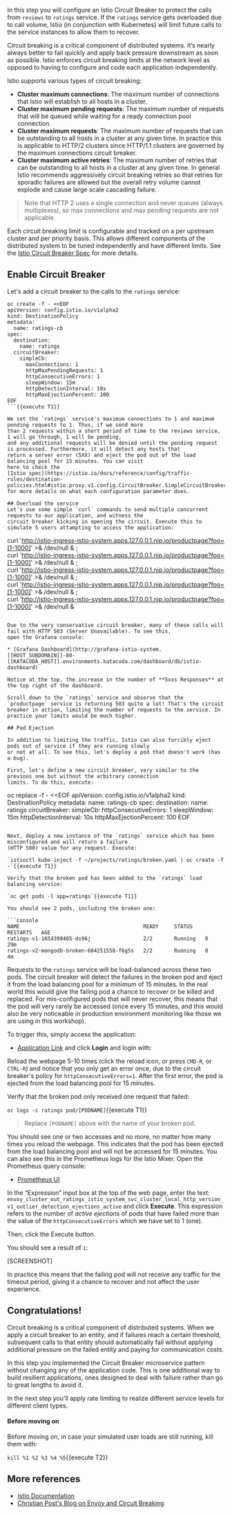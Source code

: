 In this step you will configure an Istio Circuit Breaker to protect the calls from `reviews` to `ratings` service.
If the `ratings` service gets overloaded due to call volume, Istio (in conjunction with Kubernetes) will limit
future calls to the service instances to allow them to recover.

Circuit breaking is a critical component of distributed systems.
It’s nearly always better to fail quickly and apply back pressure downstream
as soon as possible. Istio enforces circuit breaking limits at the network
level as opposed to having to configure and code each application independently.

Istio supports various types of circuit breaking:

* **Cluster maximum connections**: The maximum number of connections that Istio will establish to all hosts in a cluster.
* **Cluster maximum pending requests**: The maximum number of requests that will be queued while waiting for a
ready connection pool connection.
* **Cluster maximum requests**: The maximum number of requests that can be outstanding to all hosts in a
cluster at any given time. In practice this is applicable to HTTP/2 clusters since HTTP/1.1 clusters are
governed by the maximum connections circuit breaker.
* **Cluster maximum active retries**: The maximum number of retries that can be outstanding to all hosts
in a cluster at any given time. In general Istio recommends aggressively circuit breaking retries so that
retries for sporadic failures are allowed but the overall retry volume cannot explode and cause large
scale cascading failure.

> Note that HTTP 2 uses a single connection and never queues (always multiplexes), so max connections and
max pending requests are not applicable.

Each circuit breaking limit is configurable and tracked on a per upstream cluster and per priority basis.
This allows different components of the distributed system to be tuned independently and have different limits.
See the [Istio Circuit Breaker Spec](https://istio.io/docs/reference/config/traffic-rules/destination-policies.html#istio.proxy.v1.config.CircuitBreaker) for more details.

## Enable Circuit Breaker
Let's add a circuit breaker to the calls to the `ratings` service:

```
oc create -f - <<EOF
apiVersion: config.istio.io/v1alpha2
kind: DestinationPolicy
metadata:
  name: ratings-cb
spec:
  destination:
    name: ratings
  circuitBreaker:
    simpleCb:
      maxConnections: 1
      httpMaxPendingRequests: 1
      httpConsecutiveErrors: 1
      sleepWindow: 15m
      httpDetectionInterval: 10s
      httpMaxEjectionPercent: 100
EOF
```{{execute T1}}

We set the `ratings` service's maximum connections to 1 and maximum pending requests to 1. Thus, if we send more
than 2 requests within a short period of time to the reviews service, 1 will go through, 1 will be pending,
and any additional requests will be denied until the pending request is processed. Furthermore, it will detect any hosts that
return a server error (5XX) and eject the pod out of the load balancing pool for 15 minutes. You can visit
here to check the
[Istio spec](https://istio.io/docs/reference/config/traffic-rules/destination-policies.html#istio.proxy.v1.config.CircuitBreaker.SimpleCircuitBreakerPolicy)
for more details on what each configuration parameter does.

## Overload the service
Let's use some simple `curl` commands to send multiple concurrent requests to our application, and witness the
circuit breaker kicking in opening the circuit. Execute this to simulate 5 users attampting to access the application:

```
curl  'http://istio-ingress-istio-system.apps.127.0.0.1.nip.io/productpage?foo=[1-1000]' >& /dev/null & ; \
curl  'http://istio-ingress-istio-system.apps.127.0.0.1.nip.io/productpage?foo=[1-1000]' >& /dev/null & ; \
curl  'http://istio-ingress-istio-system.apps.127.0.0.1.nip.io/productpage?foo=[1-1000]' >& /dev/null & ; \
curl  'http://istio-ingress-istio-system.apps.127.0.0.1.nip.io/productpage?foo=[1-1000]' >& /dev/null & ; \
curl  'http://istio-ingress-istio-system.apps.127.0.0.1.nip.io/productpage?foo=[1-1000]' >& /dev/null &
```{{execute T2}}

Due to the very conservative circuit breaker, many of these calls will fail with HTTP 503 (Server Unavailable). To see this,
open the Grafana console:

* [Grafana Dashboard](http://grafana-istio-system.[[HOST_SUBDOMAIN]]-80-[[KATACODA_HOST]].environments.katacoda.com/dashboard/db/istio-dashboard)

Notice at the top, the increase in the number of **5xxs Responses** at the top right of the dashboard.

Scroll down to the `ratings` service and observe that the `productpage` service is returning 503 quite a lot! That's the circuit
breaker in action, limiting the number of requests to the service. In practice your limits would be much higher.

## Pod Ejection

In addition to limiting the traffic, Istio can also forcibly eject pods out of service if they are running slowly
or not at all. To see this, let's deploy a pod that doesn't work (has a bug).

First, let's define a new circuit breaker, very similar to the previous one but without the arbitrary connection
limits. To do this, execute:

```
oc replace -f - <<EOF
apiVersion: config.istio.io/v1alpha2
kind: DestinationPolicy
metadata:
  name: ratings-cb
spec:
  destination:
    name: ratings
  circuitBreaker:
    simpleCb:
      httpConsecutiveErrors: 1
      sleepWindow: 15m
      httpDetectionInterval: 10s
      httpMaxEjectionPercent: 100
EOF
```{{execute T1}}

Next, deploy a new instance of the `ratings` service which has been misconfigured and will return a failure
(HTTP 500) value for any request. Execute:

`istioctl kube-inject -f ~/projects/ratings/broken.yaml | oc create -f -`{{execute T1}}

Verify that the broken pod has been added to the `ratings` load balancing service:

`oc get pods -l app=ratings`{{execute T1}}

You should see 2 pods, including the broken one:

```console
NAME                                        READY     STATUS    RESTARTS   AGE
ratings-v1-1654398405-ds96j                 2/2       Running   0          29m
ratings-v2-mongodb-broken-684251558-f6g5s   2/2       Running   0          4m
```

Requests to the `ratings` service will be load-balanced across these two pods. The circuit breaker will
detect the failures in the broken pod and eject it from the load balancing pool for a minimum of 15 minutes.
In the real world this would give the failing pod a chance to recover or be killed and replaced. For mis-configured
pods that will never recover, this means that the pod will very rarely be accessed (once every 15 minutes,
and this would also be very noticeable in production environment monitoring like those we are
using in this workshop).

To trigger this, simply access the application:

* [Application Link](http://istio-ingress-istio-system.[[HOST_SUBDOMAIN]]-80-[[KATACODA_HOST]].environments.katacoda.com/productpage) and click **Login** and login with:

Reload the webpage 5-10 times (click the reload icon, or press `CMD-R`, or `CTRL-R`) and notice that you only get an error once, due to the
circuit breaker's policy for `httpConsecutiveErrors=1`.  After the first error, the pod is ejected from
the load balancing pool for 15 minutes.

Verify that the broken pod only received one request that failed:

`oc logs -c ratings pod/[PODNAME]`{{execute T1}}

> Replace `[PODNAME]` above with the name of your broken pod.

You should see one or two accesses and no more, no matter how many times you reload the webpage.
This indicates that the pod has been ejected from the load balancing pool and will not be accessed
for 15 minutes. You can also see this in the Prometheus logs for the Istio Mixer. Open the Prometheus query
console:

* [Prometheus UI](http://prometheus-istio-system.[[HOST_SUBDOMAIN]]-80-[[KATACODA_HOST]].environments.katacoda.com)

In the “Expression” input box at the top of the web page, enter the text: `envoy_cluster_out_ratings_istio_system_svc_cluster_local_http_version_v1_outlier_detection_ejections_active` and click
**Execute**. This expression refers to the number of _active ejections_ of pods that have failed more than the value of the `httpConsecutiveErrors` which
we have set to 1 (one).

Then, click the Execute button.

You should see a result of `1`:

[SCREENSHOT]

In practice this means that the failing pod will not receive any traffic for the timeout period, giving it a chance
to recover and not affect the user experience.

## Congratulations!

Circuit breaking is a critical component of distributed systems. When we apply a circuit breaker to an
entity, and if failures reach a certain threshold, subsequent calls to that entity should automatically
fail without applying additional pressure on the failed entity and paying for communication costs.

In this step you implemented the Circuit Breaker microservice pattern without changing any of the application code.
This is one additional way to build resilient applications, ones designed to deal with failure rather than go to great lengths
to avoid it.

In the next step you'll apply rate limiting to realize different service levels for different client types.

#### Before moving on

Before moving on, in case your simulated user loads are still running, kill them with:

`kill %1 %2 %3 %4 %5`{{execute T2}}

## More references

* [Istio Documentation](https://istio.io/docs)
* [Christian Post's Blog on Envoy and Circuit Breaking](http://blog.christianposta.com/microservices/01-microservices-patterns-with-envoy-proxy-part-i-circuit-breaking/)
